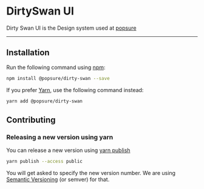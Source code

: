 # DirtySwan UI

Dirty Swan UI is the Design system used at [popsure](https://getpopsure.com/)

---

## Installation

Run the following command using [npm](https://www.npmjs.com):

```bash
npm install @popsure/dirty-swan --save
```

If you prefer [Yarn](https://www.npmjs.com), use the following command instead:

```bash
yarn add @popsure/dirty-swan
```

## Contributing

### Releasing a new version using yarn

You can release a new version using [yarn publish](https://yarnpkg.com/lang/en/docs/cli/publish/)

```bash
yarn publish --access public
```

You will get asked to specify the new version number. We are using [Semantic Versioning](https://semver.org) (or semver) for that.
